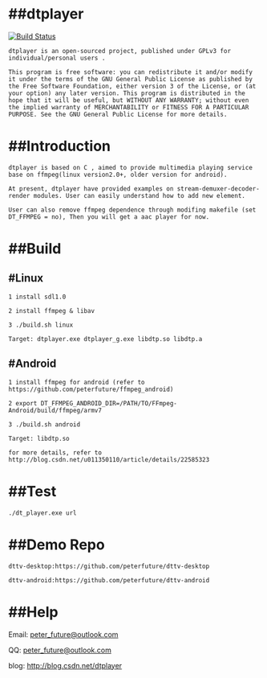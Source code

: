 ##dtplayer
========
[![Build Status](https://travis-ci.org/peterfuture/dtplayer_c.svg?branch=master)](https://travis-ci.org/peterfuture/dtplayer_c)

    dtplayer is an open-sourced project, published under GPLv3 for individual/personal users .

    This program is free software: you can redistribute it and/or modify it under the terms of the GNU General Public License as published by the Free Software Foundation, either version 3 of the License, or (at your option) any later version. This program is distributed in the hope that it will be useful, but WITHOUT ANY WARRANTY; without even the implied warranty of MERCHANTABILITY or FITNESS FOR A PARTICULAR PURPOSE. See the GNU General Public License for more details.

##Introduction
========

    dtplayer is based on C , aimed to provide multimedia playing service base on ffmpeg(linux version2.0+, older version for android).

    At present, dtplayer have provided examples on stream-demuxer-decoder-render modules. User can easily understand how to add new element.

    User can also remove ffmpeg dependence through modifing makefile (set DT_FFMPEG = no), Then you will get a aac player for now.

##Build
========

#Linux
----------------

    1 install sdl1.0

    2 install ffmpeg & libav

    3 ./build.sh linux

    Target: dtplayer.exe dtplayer_g.exe libdtp.so libdtp.a

#Android
----------------

    1 install ffmpeg for android (refer to https://github.com/peterfuture/ffmpeg_android)

    2 export DT_FFMPEG_ANDROID_DIR=/PATH/TO/FFmpeg-Android/build/ffmpeg/armv7

    3 ./build.sh android

    Target: libdtp.so

    for more details, refer to http://blog.csdn.net/u011350110/article/details/22585323

##Test
========

    ./dt_player.exe url

##Demo Repo
========

    dttv-desktop:https://github.com/peterfuture/dttv-desktop

    dttv-android:https://github.com/peterfuture/dttv-android

##Help
=========

Email: peter_future@outlook.com 

QQ: peter_future@outlook.com

blog: http://blog.csdn.net/dtplayer
